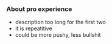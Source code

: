 ### About pro experience
- description too long for the first two
- it is repeatitive
- could be more pushy, less bullshit

